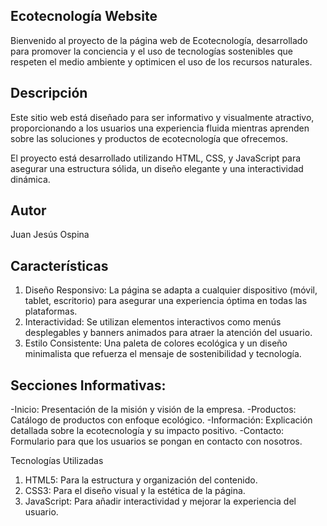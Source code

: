 ## Ecotecnología Website
<p>Bienvenido al proyecto de la página web de Ecotecnología, desarrollado para promover la conciencia y el uso de tecnologías sostenibles que respeten el medio ambiente y optimicen el uso de los recursos naturales.</P>

## Descripción
<p>Este sitio web está diseñado para ser informativo y visualmente atractivo, proporcionando a los usuarios una experiencia fluida mientras aprenden sobre las soluciones y productos de ecotecnología que ofrecemos.</p>

<p> El proyecto está desarrollado utilizando HTML, CSS, y JavaScript para asegurar una estructura sólida, un diseño elegante y una interactividad dinámica.</p>

## Autor
<p>Juan Jesús Ospina</p>

## Características
<ol>

<li>Diseño Responsivo: La página se adapta a cualquier dispositivo (móvil, tablet, escritorio) para asegurar una experiencia óptima en todas las plataformas.</li>
<li>Interactividad: Se utilizan elementos interactivos como menús desplegables y banners animados para atraer la atención del usuario.</li>
<li>Estilo Consistente: Una paleta de colores ecológica y un diseño minimalista que refuerza el mensaje de sostenibilidad y tecnología.</li>
</ol>


## Secciones Informativas:
<p>
-Inicio: Presentación de la misión y visión de la empresa.
-Productos: Catálogo de productos con enfoque ecológico.
-Información: Explicación detallada sobre la ecotecnología y su impacto positivo.
-Contacto: Formulario para que los usuarios se pongan en contacto con nosotros.
</p

## Tecnologías Utilizadas
<ol>
<li>HTML5: Para la estructura y organización del contenido.</li>
<li>CSS3: Para el diseño visual y la estética de la página.</li>
<li>JavaScript: Para añadir interactividad y mejorar la experiencia del usuario.</li>
</ol>

